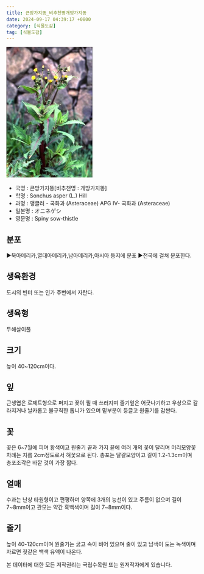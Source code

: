 ```yaml
---
title: 큰방가지똥_비추천명개방가지똥
date: 2024-09-17 04:39:17 +0800
category: [식물도감]
tag: [식물도감]
---
```




![큰방가지똥[비추천명 : 개방가지똥]](/assets/img/fileUpload/plants/basic/Compositae/Sonchus/10399/1_th2.JPG)
- 국명 : 큰방가지똥[비추천명 : 개방가지똥]
- 학명 : Sonchus asper (L.) Hill
- 과명 : 앵글러 - 국화과 (Asteraceae) APG Ⅳ- 국화과 (Asteraceae)
- 일본명 : オニネゲシ
- 영문명 : Spiny sow-thistle


## 분포
▶북아메리카,열대아메리카,남아메리카,아시아 등지에 분포
▶전국에 걸쳐 분포한다.
## 생육환경
도시의 빈터 또는 인가 주변에서 자란다.
## 생육형
두해살이풀
## 크기
높이 40~120cm이다.
## 잎
근생엽은 로제트형으로 퍼지고 꽃이 필 때 쓰러지며 줄기잎은 어긋나기하고 우상으로 갈라지거나 날카롭고 불규칙한 톱니가 있으며 밑부분이 둥글고 원줄기를 감싼다.
## 꽃
꽃은 6~7월에 피며 황색이고 원줄기 끝과 가지 끝에 여러 개의 꽃이 달리며 머리모양꽃차례는 지름 2cm정도로서 혀꽃으로 된다. 총포는 달걀모양이고 길이 1.2-1.3cm이며 총포조각은 바깥 것이 가장 짧다.
## 열매
수과는 난상 타원형이고 편평하며 양쪽에 3개의 능선이 있고 주름이 없으며 길이 7~8mm이고 관모는 약간 흑백색이며 길이 7~8mm이다.
## 줄기
높이 40-120cm이며 원줄기는 굵고 속이 비어 있으며 줄이 있고 남색이 도는 녹색이며 자르면 젖같은 백색 유액이 나온다.






본 데이터에 대한 모든 저작권리는 국립수목원 또는 원저작자에게 있습니다.
